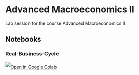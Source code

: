 # Advanced Macroeconomics II
Lab session for the course Advanced Macroeconomics II

## Notebooks
### Real-Business-Cycle
<a target="_blank" href="https://colab.research.google.com/github.com/SEPS-UniSG/advanced-macro-2/blob/master/RBC_Model.ipynb">
	<img src="https://i.ibb.co/2P3SLwK/colab.png"  style="padding-bottom:5px;" />Open in Google Colab</a>